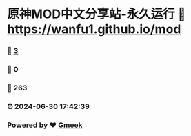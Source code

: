 # 原神MOD中文分享站-永久运行 :link: https://wanfu1.github.io/mod 
### :page_facing_up: [3](https://wanfu1.github.io/mod/tag.html) 
### :speech_balloon: 0 
### :hibiscus: 263 
### :alarm_clock: 2024-06-30 17:42:39 
### Powered by :heart: [Gmeek](https://github.com/Meekdai/Gmeek)
